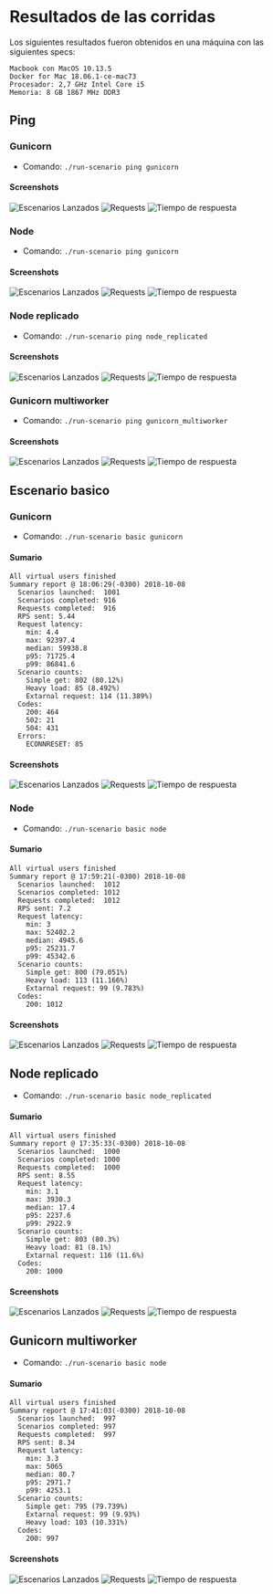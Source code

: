 
# Resultados de las corridas

Los siguientes resultados fueron obtenidos en una máquina con las siguientes specs:

```
Macbook con MacOS 10.13.5
Docker for Mac 18.06.1-ce-mac73
Procesador: 2,7 GHz Intel Core i5
Memoria: 8 GB 1867 MHz DDR3
```

## Ping

### Gunicorn

 - Comando: `./run-scenario ping gunicorn`

#### Screenshots

![Escenarios Lanzados](images/ping/gun_ping_launches.png)
![Requests](images/ping/gun_ping_reqs.png)
![Tiempo de respuesta](images/ping/gun_ping_response_time.png)

### Node

 - Comando: `./run-scenario ping gunicorn`

#### Screenshots

![Escenarios Lanzados](images/ping/node_ping_launches.png)
![Requests](images/ping/node_ping_reqs.png)
![Tiempo de respuesta](images/ping/node_ping_response_time.png)

### Node replicado

 - Comando: `./run-scenario ping node_replicated`

#### Screenshots

![Escenarios Lanzados](images/ping/noderep_ping_launches.png)
![Requests](images/ping/noderep_ping_reqs.png)
![Tiempo de respuesta](images/ping/noderep_ping_response_time.png)

### Gunicorn multiworker

 - Comando: `./run-scenario ping gunicorn_multiworker`

#### Screenshots

![Escenarios Lanzados](images/ping/gunmw_ping_launches.png)
![Requests](images/ping/gunmw_ping_reqs.png)
![Tiempo de respuesta](images/ping/gunmw_ping_response_time.png)


## Escenario basico

### Gunicorn

 - Comando: `./run-scenario basic gunicorn`

#### Sumario

```
All virtual users finished
Summary report @ 18:06:29(-0300) 2018-10-08
  Scenarios launched:  1001
  Scenarios completed: 916
  Requests completed:  916
  RPS sent: 5.44
  Request latency:
    min: 4.4
    max: 92397.4
    median: 59938.8
    p95: 71725.4
    p99: 86841.6
  Scenario counts:
    Simple get: 802 (80.12%)
    Heavy load: 85 (8.492%)
    Extarnal request: 114 (11.389%)
  Codes:
    200: 464
    502: 21
    504: 431
  Errors:
    ECONNRESET: 85
```

#### Screenshots

![Escenarios Lanzados](images/basic/gun_basic_launches.png)
![Requests](images/basic/gun_basic_reqs.png)
![Tiempo de respuesta](images/basic/gun_basic_response_time.png)


### Node

 - Comando: `./run-scenario basic node`

#### Sumario

```
All virtual users finished
Summary report @ 17:59:21(-0300) 2018-10-08
  Scenarios launched:  1012
  Scenarios completed: 1012
  Requests completed:  1012
  RPS sent: 7.2
  Request latency:
    min: 3
    max: 52402.2
    median: 4945.6
    p95: 25231.7
    p99: 45342.6
  Scenario counts:
    Simple get: 800 (79.051%)
    Heavy load: 113 (11.166%)
    Extarnal request: 99 (9.783%)
  Codes:
    200: 1012
```

#### Screenshots

![Escenarios Lanzados](images/basic/node_basic_launches.png)
![Requests](images/basic/node_basic_reqs.png)
![Tiempo de respuesta](images/basic/node_basic_response_time.png)


## Node replicado

 - Comando: `./run-scenario basic node_replicated`

#### Sumario

```
All virtual users finished
Summary report @ 17:35:33(-0300) 2018-10-08
  Scenarios launched:  1000
  Scenarios completed: 1000
  Requests completed:  1000
  RPS sent: 8.55
  Request latency:
    min: 3.1
    max: 3930.3
    median: 17.4
    p95: 2237.6
    p99: 2922.9
  Scenario counts:
    Simple get: 803 (80.3%)
    Heavy load: 81 (8.1%)
    Extarnal request: 116 (11.6%)
  Codes:
    200: 1000
```

#### Screenshots

![Escenarios Lanzados](images/basic/noderep_basic_launches.png)
![Requests](images/basic/noderep_basic_reqs.png)
![Tiempo de respuesta](images/basic/noderep_basic_response_time.png)


## Gunicorn multiworker

 - Comando: `./run-scenario basic node`

#### Sumario

```
All virtual users finished
Summary report @ 17:41:03(-0300) 2018-10-08
  Scenarios launched:  997
  Scenarios completed: 997
  Requests completed:  997
  RPS sent: 8.34
  Request latency:
    min: 3.3
    max: 5065
    median: 80.7
    p95: 2971.7
    p99: 4253.1
  Scenario counts:
    Simple get: 795 (79.739%)
    Extarnal request: 99 (9.93%)
    Heavy load: 103 (10.331%)
  Codes:
    200: 997
```

#### Screenshots

![Escenarios Lanzados](images/basic/gunmw_basic_launches.png)
![Requests](images/basic/gunmw_basic_reqs.png)
![Tiempo de respuesta](images/basic/gunmw_basic_response_time.png)
